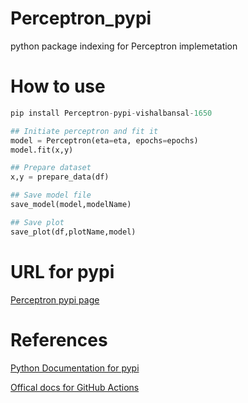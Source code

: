 # Perceptron_pypi
python package indexing for Perceptron implemetation

# How to use 

```python
pip install Perceptron-pypi-vishalbansal-1650
```
```python
## Initiate perceptron and fit it
model = Perceptron(eta=eta, epochs=epochs)
model.fit(x,y)
```
```python
## Prepare dataset
x,y = prepare_data(df)
```
```python
## Save model file
save_model(model,modelName)
```
```python
## Save plot
save_plot(df,plotName,model)
```


# URL for pypi

[Perceptron pypi page](https://pypi.org/project/Perceptron-pypi-vishalbansal-1650/)

# References 

[Python Documentation for pypi](https://packaging.python.org/tutorials/packaging-projects/)


[Offical docs for GitHub Actions](https://docs.github.com/en/actions/automating-builds-and-tests/building-and-testing-python#publishing-to-package-registries)
